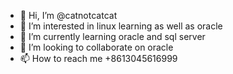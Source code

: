 - 👋 Hi, I’m @catnotcatcat
- 👀 I’m interested in linux learning as well as oracle 
- 🌱 I’m currently learning oracle and sql server 
- 💞️ I’m looking to collaborate on oracle
- 📫 How to reach me +8613045616999

<!---
catnotcatcat/catnotcatcat is a ✨ special ✨ repository because its `README.md` (this file) appears on your GitHub profile.
You can click the Preview link to take a look at your changes.
--->
